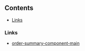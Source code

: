 ## Contents

- [Links](#screenshot)


### Links

- [order-summary-component-main](https://kevinalderete.github.io/Web-Design-Practices/order-summary-component-main/)
